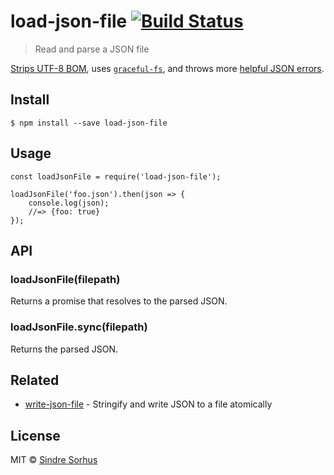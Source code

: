 load-json-file [![Build Status](https://travis-ci.org/sindresorhus/load-json-file.svg?branch=master)](https://travis-ci.org/sindresorhus/load-json-file)
========================================================================================================================================================

> Read and parse a JSON file

[Strips UTF-8 BOM](https://github.com/sindresorhus/strip-bom), uses [`graceful-fs`](https://github.com/isaacs/node-graceful-fs), and throws more [helpful JSON errors](https://github.com/sindresorhus/parse-json).

Install
-------

    $ npm install --save load-json-file

Usage
-----

    const loadJsonFile = require('load-json-file');

    loadJsonFile('foo.json').then(json => {
        console.log(json);
        //=> {foo: true}
    });

API
---

### loadJsonFile(filepath)

Returns a promise that resolves to the parsed JSON.

### loadJsonFile.sync(filepath)

Returns the parsed JSON.

Related
-------

-   [write-json-file](https://github.com/sindresorhus/write-json-file) - Stringify and write JSON to a file atomically

License
-------

MIT © [Sindre Sorhus](http://sindresorhus.com)
